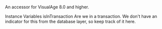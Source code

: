 An accessor for VisualAge 8.0 and higher. 

Instance Variables
	isInTransaction	<Boolean>	Are we in a transaction. We don't have an indicator for this from the database layer, so keep track of it here.



